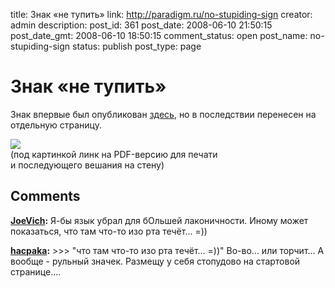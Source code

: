 title: Знак «не тупить»
link: http://paradigm.ru/no-stupiding-sign
creator: admin
description: 
post_id: 361
post_date: 2008-06-10 21:50:15
post_date_gmt: 2008-06-10 18:50:15
comment_status: open
post_name: no-stupiding-sign
status: publish
post_type: page

# Знак «не тупить»

Знак впервые был опубликован [здесь](/2008/05/30/no-stupiding/), но в последствии перенесен на отдельную страницу. 

[![](http://b.paradigm.ru/2008/06/no-stupiding.png)](http://b23.ru/y6z)  
(под картинкой линк на PDF-версию для печати  
и последующего вешания на стену)

## Comments

**[JoeVich](#1288 "2008-07-05 22:16:13"):** Я-бы язык убрал для бОльшей лаконичности. Иному может показаться, что там что-то изо рта течёт... =))

**[hacpaka](#42973 "2010-02-15 18:59:38"):** >>> "что там что-то изо рта течёт… =))" Во-во... или торчит... А вообще - рульный значек. Размещу у себя стопудово на стартовой странице....

